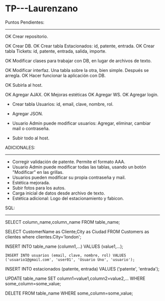 # TP---Laurenzano




Puntos Pendientes:
******************
OK	Crear repositorio.
 
OK	Crear DB.
OK	Crear tabla Estacionados: id, patente, entrada.
OK	Crear tabla Tickets: id, patente, entrada, salida, importe.
 
OK	Modificar clases para trabajar con DB, en lugar de archivos de texto.

OK	Modificar interfaz. Una tabla sobre la otra, bien simple. Después se arregla.
OK	Hacer funcionar la aplicación con DB.

OK	Subirla al host.

OK	Agregar AJAX.
OK	Mejoras estéticas
OK	Agregar WS.
OK	Agregar login.	

 *	Crear tabla Usuarios: id, email, clave, nombre, rol.

 *	Agregar JSON.
 *	Usuario Admin puede modificar usuarios: Agregar, eliminar, cambiar mail o contraseña.

 *	Subir todo al host.


ADICIONALES:
************

 *	Corregir validación de patente. Permite el formato AAA.
 *	Usuario Admin puede modificar todas las tablas, usando un botón "Modificar" en las grillas.
 *	Usuarios pueden modificar su propia contraseña y mail.
 *	Estética mejorada.
 *	Subir fotos para los autos.
 *	Carga inicial de datos desde archivo de texto.
 *	Estética adicional: Logo del estacionamiento y fabicon.




SQL:
***********

SELECT column_name,column_name
FROM table_name;


SELECT CustomerName as Cliente,City as Ciudad FROM Customers as clientes where clientes.City='london';

INSERT INTO table_name (column1,...)
VALUES (value1,...);

	INSERT INTO usuarios (email, clave, nombre, rol) VALUES ('usuario1@gmail.com', 'user01', 'Usuario Uno', 'usuario');


INSERT INTO estacionados (patente, entrada) VALUES ('patente', 'entrada');

UPDATE table_name
SET column1=value1,column2=value2,...
WHERE some_column=some_value;

DELETE FROM table_name
WHERE some_column=some_value;

